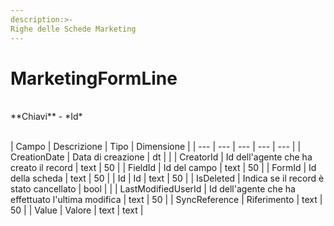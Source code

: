 ```yaml
---
description:>-
Righe delle Schede Marketing
---
```


# MarketingFormLine

<br>
**Chiavi**
- *Id*
<br><br>

| Campo | Descrizione | Tipo | Dimensione | 
| --- | --- | --- | --- | --- |
| CreationDate | Data di creazione | dt |  |
| CreatorId | Id dell'agente che ha creato il record | text | 50 |
| FieldId | Id del campo | text | 50 |
| FormId | Id della scheda | text | 50 |
| Id | Id | text | 50 |
| IsDeleted | Indica se il record è stato cancellato | bool |  |
| LastModifiedUserId | Id dell'agente che ha effettuato l'ultima modifica | text | 50 |
| SyncReference | Riferimento | text | 50 |
| Value | Valore | text | text |


